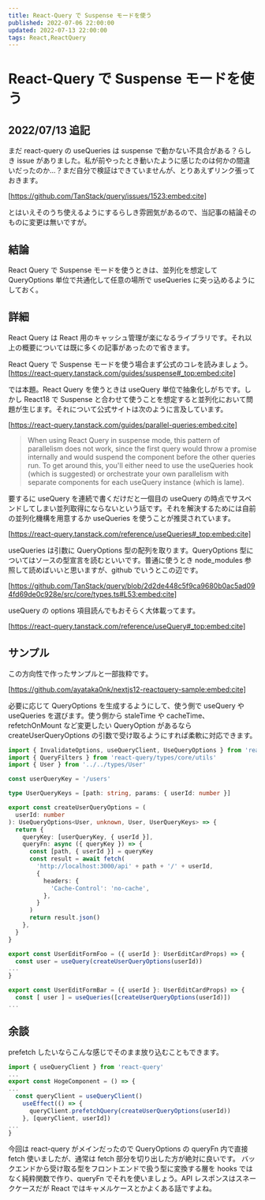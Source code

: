 ```yaml
---
title: React-Query で Suspense モードを使う
published: 2022-07-06 22:00:00
updated: 2022-07-13 22:00:00
tags: React,ReactQuery
---
```


# React-Query で Suspense モードを使う

## 2022/07/13 追記

まだ react-query の useQueries は suspense で動かない不具合がある？らしき issue がありました。私が前やったとき動いたように感じたのは何かの間違いだったのか…？まだ自分で検証はできていませんが、とりあえずリンク張っておきます。

[https://github.com/TanStack/query/issues/1523:embed:cite]

とはいえそのうち使えるようにするらしき雰囲気があるので、当記事の結論そのものに変更は無いですが。

## 結論

React Query で Suspense モードを使うときは、並列化を想定して QueryOptions 単位で共通化して任意の場所で useQueries に突っ込めるようにしておく。

## 詳細

React Query は React 用のキャッシュ管理が楽になるライブラリです。それ以上の概要については既に多くの記事があったので省きます。

React Query で Suspense モードを使う場合まず公式のコレを読みましょう。
[https://react-query.tanstack.com/guides/suspense#_top:embed:cite]

では本題。React Query を使うときは useQuery 単位で抽象化しがちです。しかし React18 で Suspense と合わせて使うことを想定すると並列化において問題が生じます。それについて公式サイトは次のように言及しています。

[https://react-query.tanstack.com/guides/parallel-queries:embed:cite]

> When using React Query in suspense mode, this pattern of parallelism does not work, since the first query would throw a promise internally and would suspend the component before the other queries run. To get around this, you'll either need to use the useQueries hook (which is suggested) or orchestrate your own parallelism with separate components for each useQuery instance (which is lame).

要するに useQuery を連続で書くだけだと一個目の useQuery の時点でサスペンドしてしまい並列取得にならないという話です。それを解決するためには自前の並列化機構を用意するか useQueries を使うことが推奨されています。

[https://react-query.tanstack.com/reference/useQueries#_top:embed:cite]

useQueries は引数に QueryOptions 型の配列を取ります。QueryOptions 型についてはソースの型宣言を読むといいです。普通に使うとき node_modules 参照して読めばいいと思いますが、github でいうとこの辺です。

[https://github.com/TanStack/query/blob/2d2de448c5f9ca9680b0ac5ad094fd69de0c928e/src/core/types.ts#L53:embed:cite]

useQuery の options 項目読んでもおそらく大体載ってます。

[https://react-query.tanstack.com/reference/useQuery#_top:embed:cite]

## サンプル

この方向性で作ったサンプルと一部抜粋です。

[https://github.com/ayataka0nk/nextjs12-reactquery-sample:embed:cite]

必要に応じて QueryOptions を生成するようにして、使う側で useQuery や useQueries を選びます。使う側から staleTime や cacheTime、refetchOnMount など変更したい QueryOption があるなら createUserQueryOptions の引数で受け取るようにすれば柔軟に対応できます。

```typescript
import { InvalidateOptions, useQueryClient, UseQueryOptions } from 'react-query'
import { QueryFilters } from 'react-query/types/core/utils'
import { User } from '../../types/User'

const userQueryKey = '/users'

type UserQueryKeys = [path: string, params: { userId: number }]

export const createUserQueryOptions = (
  userId: number
): UseQueryOptions<User, unknown, User, UserQueryKeys> => {
  return {
    queryKey: [userQueryKey, { userId }],
    queryFn: async ({ queryKey }) => {
      const [path, { userId }] = queryKey
      const result = await fetch(
        'http://localhost:3000/api' + path + '/' + userId,
        {
          headers: {
            'Cache-Control': 'no-cache',
          },
        }
      )
      return result.json()
    },
  }
}
```

```typescript
export const UserEditFormFoo = ({ userId }: UserEditCardProps) => {
  const user = useQuery(createUserQueryOptions(userId))
...
}
```

```typescript
export const UserEditFormBar = ({ userId }: UserEditCardProps) => {
  const [ user ] = useQueries([createUserQueryOptions(userId)])
...
```

## 余談

prefetch したいならこんな感じでそのまま放り込むこともできます。

```typescript
import { useQueryClient } from 'react-query'
...
export const HogeComponent = () => {
...
  const queryClient = useQueryClient()
    useEffect(() => {
      queryClient.prefetchQuery(createUserQueryOptions(userId))
    }, [queryClient, userId])
...
}
```

今回は react-query がメインだったので QueryOptions の queryFn 内で直接 fetch 使いましたが、通常は fetch 部分を切り出した方が絶対に良いです。
バックエンドから受け取る型をフロントエンドで扱う型に変換する層を hooks ではなく純粋関数で作り、queryFn でそれを使いましょう。API レスポンスはスネークケースだが React ではキャメルケースとかよくある話ですよね。
